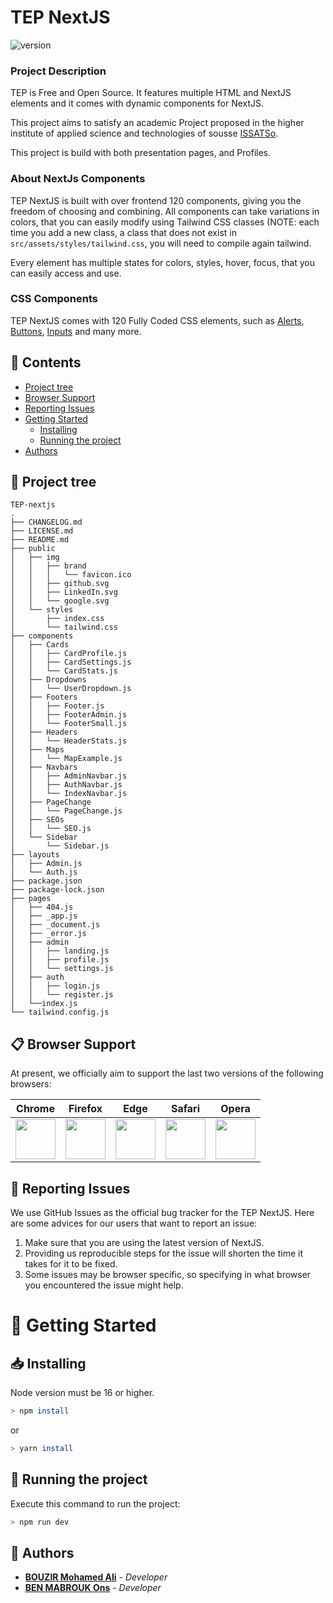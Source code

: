 # TEP NextJS 

![version](https://img.shields.io/badge/version-1.1.0-blue.svg)

### Project Description


TEP is Free and Open Source. It features multiple HTML and NextJS elements and it comes with dynamic components for NextJS.

This project aims to satisfy an academic Project proposed in the higher institute of applied science and technologies of sousse [ISSATSo](http://www.issatso.rnu.tn/fo/index.php).

This project is build with both presentation pages, and Profiles.


### About NextJs Components

TEP NextJS is built with over frontend 120 components, giving you the freedom of choosing and combining. All components can take variations in colors, that you can easily modify using Tailwind CSS classes (NOTE: each time you add a new class, a class that does not exist in `src/assets/styles/tailwind.css`, you will need to compile again tailwind.

Every element has multiple states for colors, styles, hover, focus, that you can easily access and use.


### CSS Components

TEP NextJS comes with 120 Fully Coded CSS elements, such as [Alerts](), [Buttons](), [Inputs]() and many more.

## 🧾 Contents

* [Project tree](#project-tree)
* [Browser Support](#browser-support)
* [Reporting Issues](#reporting-issues)
* [Getting Started](#getting-started)
    * [Installing](#installing)
    * [Running the project](#running-the-project)
* [Authors](#authors) 


## 🌳 Project tree

```
TEP-nextjs
.
├── CHANGELOG.md
├── LICENSE.md
├── README.md
├── public
│   ├── img
│   │   ├── brand
│   │   │   └── favicon.ico
│   │   ├── github.svg
│   │   ├── LinkedIn.svg
│   │   └── google.svg
│   └── styles
│       ├── index.css
│       └── tailwind.css
├── components
│   ├── Cards
│   │   ├── CardProfile.js
│   │   ├── CardSettings.js
│   │   └── CardStats.js
│   ├── Dropdowns
│   │   └── UserDropdown.js
│   ├── Footers
│   │   ├── Footer.js
│   │   ├── FooterAdmin.js
│   │   └── FooterSmall.js
│   ├── Headers
│   │   └── HeaderStats.js
│   ├── Maps
│   │   └── MapExample.js
│   ├── Navbars
│   │   ├── AdminNavbar.js
│   │   ├── AuthNavbar.js
│   │   └── IndexNavbar.js
│   ├── PageChange
│   │   └── PageChange.js
│   ├── SEOs
│   │   └── SEO.js
│   └── Sidebar
│       └── Sidebar.js
├── layouts
│   ├── Admin.js
│   └── Auth.js
├── package.json
├── package-lock.json
├── pages
│   ├── 404.js
│   ├── _app.js
│   ├── _document.js
│   ├── _error.js
│   ├── admin
│   │   ├── landing.js
│   │   ├── profile.js
│   │   └── settings.js
│   ├── auth
│   │   ├── login.js
│   │   └── register.js
│   └──index.js
└── tailwind.config.js
```

## 📋 Browser Support

At present, we officially aim to support the last two versions of the following browsers:

| Chrome | Firefox | Edge | Safari | Opera |
|:---:|:---:|:---:|:---:|:---:|
| <img src="https://github.com/creativetimofficial/public-assets/blob/master/logos/chrome-logo.png?raw=true" width="64" height="64"> | <img src="https://raw.githubusercontent.com/creativetimofficial/public-assets/master/logos/firefox-logo.png" width="64" height="64"> | <img src="https://raw.githubusercontent.com/creativetimofficial/public-assets/master/logos/edge-logo.png" width="64" height="64"> | <img src="https://raw.githubusercontent.com/creativetimofficial/public-assets/master/logos/safari-logo.png" width="64" height="64"> | <img src="https://raw.githubusercontent.com/creativetimofficial/public-assets/master/logos/opera-logo.png" width="64" height="64"> |

## 🤔 Reporting Issues

We use GitHub Issues as the official bug tracker for the TEP NextJS. Here are some advices for our users that want to report an issue:

1. Make sure that you are using the latest version of NextJS.
2. Providing us reproducible steps for the issue will shorten the time it takes for it to be fixed.
3. Some issues may be browser specific, so specifying in what browser you encountered the issue might help.



# 🏁 Getting Started
## 📥 Installing
Node version must be 16 or higher.
```sh
> npm install
```
or
```sh
> yarn install
```

## 🌠 Running the project
Execute this command to run the project:

```sh
> npm run dev
```
## 💼 Authors
* [**BOUZIR Mohamed Ali**](https://www.linkedin.com/in/bouzir-mohamed-ali/) - *Developer*
* [**BEN MABROUK Ons**](https://www.linkedin.com/in/ons-ben-mabrouk-499904197/) - *Developer*
